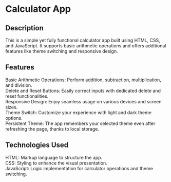 # Calculator App


## Description

This is a simple yet fully functional calculator app built using HTML, CSS, and JavaScript. It supports basic arithmetic operations and offers additional features like theme switching and responsive design.


## Features

Basic Arithmetic Operations: Perform addition, subtraction, multiplication, and division.  
Delete and Reset Buttons: Easily correct inputs with dedicated delete and reset functionalities.  
Responsive Design: Enjoy seamless usage on various devices and screen sizes.  
Theme Switch: Customize your experience with light and dark theme options.  
Persistent Theme: The app remembers your selected theme even after refreshing the page, thanks to local storage.  


## Technologies Used

HTML: Markup language to structure the app.  
CSS: Styling to enhance the visual presentation.  
JavaScript: Logic implementation for calculator operations and theme switching.  
